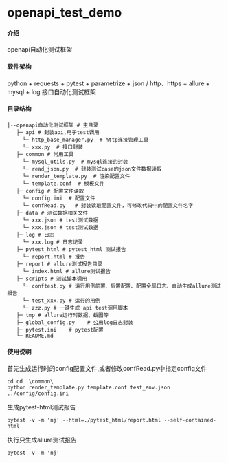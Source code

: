 # openapi_test_demo

#### 介绍
openapi自动化测试框架

#### 软件架构
python + requests + pytest + parametrize + json / http、https + allure + mysql + log
接口自动化测试框架

#### 目录结构

    |--openapi自动化测试框架 # 主目录
       ├─ api # 封装api,用于test调用
         └─ http_base_manager.py  # http连接管理工具
         └─ xxx.py  # 接口封装
       ├─ common # 常用工具
         └─ mysql_utils.py  # mysql连接的封装
         └─ read_json.py  # 封装测试case的json文件数据读取
         └─ render_template.py  # 渲染配置文件
         └─ template.conf  # 模板文件
       ├─ config # 配置文件读取
         └─ config.ini  # 配置文件
         └─ confRead.py   # 封装读取配置文件，可修改代码中的配置文件名字
       ├─ data # 测试数据相关文件
         └─ xxx.json # test测试数据
         └─ xxx.json # test测试数据
       ├─ log # 日志
         └─ xxx.log # 日志记录
       ├─ pytest_html # pytest_html 测试报告
         └─ report.html # 报告
       ├─ report # allure测试报告目录
         └─ index.html # allure测试报告
       ├─ scripts # 测试脚本调用
         └─ conftest.py # 运行用例前置、后置配置、配置全局日志、自动生成allure测试报告
         └─ test_xxx.py # 运行的用例
         └─ zzz.py # 一键生成 api test调用脚本
       ├─ tmp # allure运行时数据、截图等
       ├─ global_config.py	  # 公用log日志封装
       ├─ pytest.ini  	# pytest配置	  
       └─ README.md

#### 使用说明
首先生成运行时的config配置文件,或者修改confRead.py中指定config文件
```
cd cd .\common\
python render_template.py template.conf test_env.json ../config/config.ini
```

生成pytest-html测试报告
```
pytest -v -m 'nj' --html=./pytest_html/report.html --self-contained-html
```

执行只生成allure测试报告
```
pytest -v -m 'nj'
```